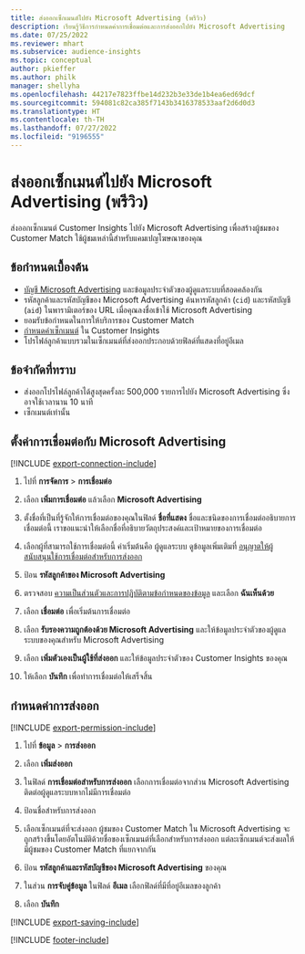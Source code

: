 ```yaml
---
title: ส่งออกเซ็กเมนต์ไปยัง Microsoft Advertising (พรีวิว)
description: เรียนรู้วิธีการกำหนดค่าการเชื่อมต่อและการส่งออกไปยัง Microsoft Advertising
ms.date: 07/25/2022
ms.reviewer: mhart
ms.subservice: audience-insights
ms.topic: conceptual
author: pkieffer
ms.author: philk
manager: shellyha
ms.openlocfilehash: 44217e7823ffbe14d232b3e33de1b4ea6ed69dcf
ms.sourcegitcommit: 594081c82ca385f7143b3416378533aaf2d6d0d3
ms.translationtype: HT
ms.contentlocale: th-TH
ms.lasthandoff: 07/27/2022
ms.locfileid: "9196555"
---
```

# <a name="export-segments-to-microsoft-advertising-preview"></a>ส่งออกเซ็กเมนต์ไปยัง Microsoft Advertising (พรีวิว)

ส่งออกเซ็กเมนต์ Customer Insights ไปยัง Microsoft Advertising เพื่อสร้างผู้ชมของ Customer Match ใช้ผู้ชมเหล่านี้สำหรับแคมเปญโฆษณาของคุณ

## <a name="prerequisites"></a>ข้อกำหนดเบื้องต้น

- [บัญชี Microsoft Advertising](https://ads.microsoft.com/) และข้อมูลประจำตัวของผู้ดูแลระบบที่สอดคล้องกัน
- รหัสลูกค้าและรหัสบัญชีของ Microsoft Advertising ค้นหารหัสลูกค้า (`cid`) และรหัสบัญชี (`aid`) ในพารามิเตอร์ของ URL เมื่อคุณลงชื่อเข้าใช้ Microsoft Advertising
- ยอมรับข้อกำหนดในการให้บริการของ Customer Match
- [กำหนดค่าเซ็กเมนต์](segments.md) ใน Customer Insights
- โปรไฟล์ลูกค้าแบบรวมในเซ็กเมนต์ที่ส่งออกประกอบด้วยฟิลด์ที่แสดงที่อยู่อีเมล

## <a name="known-limitations"></a>ข้อจำกัดที่ทราบ

- ส่งออกโปรไฟล์ลูกค้าได้สูงสุดครั้งละ 500,000 รายการไปยัง Microsoft Advertising ซึ่งอาจใช้เวลานาน 10 นาที
- เซ็กเมนต์เท่านั้น

## <a name="set-up-connection-to-microsoft-advertising"></a>ตั้งค่าการเชื่อมต่อกับ Microsoft Advertising

[!INCLUDE [export-connection-include](includes/export-connection-admn.md)]

1. ไปที่ **การจัดการ** > **การเชื่อมต่อ**

1. เลือก **เพิ่มการเชื่อมต่อ** แล้วเลือก **Microsoft Advertising**

1. ตั้งชื่อที่เป็นที่รู้จักให้การเชื่อมต่อของคุณในฟิลด์ **ชื่อที่แสดง** ชื่อและชนิดของการเชื่อมต่ออธิบายการเชื่อมต่อนี้ เราขอแนะนำให้เลือกชื่อที่อธิบายวัตถุประสงค์และเป้าหมายของการเชื่อมต่อ

1. เลือกผู้ที่สามารถใช้การเชื่อมต่อนี้ ค่าเริ่มต้นคือ ผู้ดูแลระบบ ดูข้อมูลเพิ่มเติมที่ [อนุญาตให้ผู้สนับสนุนใช้การเชื่อมต่อสำหรับการส่งออก](connections.md#allow-contributors-to-use-a-connection-for-exports)

1. ป้อน **รหัสลูกค้าของ Microsoft Advertising**

1. ตรวจสอบ [ความเป็นส่วนตัวและการปฏิบัติตามข้อกำหนดของข้อมูล](connections.md#data-privacy-and-compliance) และเลือก **ฉันเห็นด้วย**

1. เลือก **เชื่อมต่อ** เพื่อเริ่มต้นการเชื่อมต่อ

1. เลือก **รับรองความถูกต้องด้วย Microsoft Advertising** และให้ข้อมูลประจำตัวของผู้ดูแลระบบของคุณสำหรับ Microsoft Advertising

1. เลือก **เพิ่มตัวเองเป็นผู้ใช้ที่ส่งออก** และให้ข้อมูลประจำตัวของ Customer Insights ของคุณ

1. ให้เลือก **บันทึก** เพื่อทำการเชื่อมต่อให้เสร็จสิ้น

## <a name="configure-an-export"></a>กำหนดค่าการส่งออก

[!INCLUDE [export-permission-include](includes/export-permission.md)]

1. ไปที่ **ข้อมูล** > **การส่งออก**

1. เลือก **เพิ่มส่งออก**

1. ในฟิลด์ **การเชื่อมต่อสำหรับการส่งออก** เลือกการเชื่อมต่อจากส่วน Microsoft Advertising ติดต่อผู้ดูแลระบบหากไม่มีการเชื่อมต่อ

1. ป้อนชื่อสำหรับการส่งออก

1. เลือกเซ็กเมนต์ที่จะส่งออก ผู้ชมของ Customer Match ใน Microsoft Advertising จะถูกสร้างขึ้นโดยอัตโนมัติด้วยชื่อของเซ็กเมนต์ที่เลือกสำหรับการส่งออก แต่ละเซ็กเมนต์จะส่งผลให้มีผู้ชมของ Customer Match ที่แยกจากกัน

1. ป้อน **รหัสลูกค้าและรหัสบัญชีของ Microsoft Advertising** ของคุณ

1. ในส่วน **การจับคู่ข้อมูล** ในฟิลด์ **อีเมล** เลือกฟิลด์ที่มีที่อยู่อีเมลของลูกค้า

1. เลือก **บันทึก**

[!INCLUDE [export-saving-include](includes/export-saving.md)]

[!INCLUDE [footer-include](includes/footer-banner.md)]
